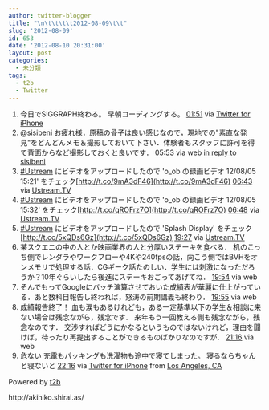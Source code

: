 ```yaml
---
author: twitter-blogger
title: "\n\t\t\t\t2012-08-09\t\t"
slug: '2012-08-09'
id: 653
date: '2012-08-10 20:31:00'
layout: post
categories:
  - 未分類
tags:
  - t2b
  - Twitter
---
```


<div xmlns:georss="http://www.georss.org/georss">

1.  <span><span>今日でSIGGRAPH終わる。 早朝コーディングする。</span> <span>[<span>01:51</span>](http://twitter.com/o_ob/status/233545921416273921) <span>via [Twitter for iPhone](http://twitter.com/download/iphone)</span></span></span>
2.  <span><span>@[sisibeni](http://twitter.com/sisibeni "sisibeni") お疲れ様，原稿の骨子は良い感じなので，現地での"素直な発見"をどんどんメモ＆撮影しておいて下さい．体験者もスタッフに許可を得て背面からなど撮影しておくと良いです．</span> <span>[<span>05:53</span>](http://twitter.com/o_ob/status/233607019955892224) <span>via web</span> [in reply to sisibeni](http://twitter.com/sisibeni/status/233596635022778368)</span></span>
3.  <span><span>[#Ustream](http://twitter.com/search?q=%23Ustream "#Ustream") にビデオをアップロードしたので 'o_ob の録画ビデオ 12/08/05 15:21' をチェック[http://t.co/9mA3dF46](http://t.co/9mA3dF46)</span> <span>[<span>06:43</span>](http://twitter.com/o_ob/status/233619636506222592) <span>via [Ustream.TV](http://www.ustream.tv)</span></span></span>
4.  <span><span>[#Ustream](http://twitter.com/search?q=%23Ustream "#Ustream") にビデオをアップロードしたので 'o_ob の録画ビデオ 12/08/05 15:32' をチェック[http://t.co/qROFrz7O](http://t.co/qROFrz7O)</span> <span>[<span>06:48</span>](http://twitter.com/o_ob/status/233620887067299840) <span>via [Ustream.TV](http://www.ustream.tv)</span></span></span>
5.  <span><span>[#Ustream](http://twitter.com/search?q=%23Ustream "#Ustream") にビデオをアップロードしたので 'Splash Display' をチェック[http://t.co/5xQDs6Gz](http://t.co/5xQDs6Gz)</span> <span>[<span>19:27</span>](http://twitter.com/o_ob/status/233811911593046017) <span>via [Ustream.TV](http://www.ustream.tv)</span></span></span>
6.  <span><span>某スクエニの中の人とか映画業界の人と分厚いステーキを食べる． 机のこっち側でレンダラやワークフローや4Kや240fpsの話，向こう側ではBVHをオンメモリで処理する話．CGギーク話たのしい．学生には刺激になっただろうか？10年ぐらいしたら後進にステーキおごってあげてね．</span> <span>[<span>19:54</span>](http://twitter.com/o_ob/status/233818481630523393) <span>via web</span></span></span>
7.  <span><span>そんでもってGoogleにバッチ演算させておいた成績表が華麗に仕上がっている．あと数科目報告し終われば，怒涛の前期講義も終わり．</span> <span>[<span>19:55</span>](http://twitter.com/o_ob/status/233818864436277248) <span>via web</span></span></span>
8.  <span><span>成績報告終了！ 血も涙もあるけれども，ある一定基準以下の学生＆相談に来ない場合は残念ながら，残念です． 来年もう一回教える側も残念ながら，残念なのです． 交渉すればどうにかなるというものではないけれど，理由を聞けば，待ったり再提出することができるものばかりなのですが．</span> <span>[<span>21:16</span>](http://twitter.com/o_ob/status/233839343226195968) <span>via web</span></span></span>
9.  <span><span>危ない 充電もパッキングも洗濯物も途中で寝てしまった。 寝るならちゃんと寝ないと</span> <span>[<span>22:16</span>](http://twitter.com/o_ob/status/233854251565195264) <span>via [Twitter for iPhone](http://twitter.com/download/iphone)</span> from [Los Angeles, CA<span></span>](http://maps.google.com/maps?q=34.04444621,-118.25864148)</span></span>

</div>

Powered by [t2b](http://t2b.utilz.jp/)

<div>http://akihiko.shirai.as/</div>